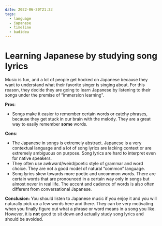 ```yaml
---
date: 2022-06-20T21:23
tags:
  - language
  - japanese
  - timeline
  - badidea
---
```


# Learning Japanese by studying song lyrics

Music is fun, and a lot of people get hooked on Japanese because they want to
understand what their favorite singer is singing about. For this reason, they
decide they are going to learn Japanese by listening to their songs under the
premise of “immersion learning”.

**Pros**:

 * Songs make it easier to remember certain words or catchy phrases, because
   they get stuck in our brain with the melody. They are a great way to easily
   remember **some** words.

**Cons**:

 * The Japanese in songs is extremely abstract. Japanese is a very contextual
   language and a lot of song lyrics are lacking context or are extremely
   ambiguous on purpose. Song lyrics are hard to interpret even for native
   speakers.
 * They often use awkward/weird/poetic style of grammar and word choice. They
   are not a good model of natural “common” language.
 * Song lyrics skew towards more poetic and uncommon words. There are certain
   words that are pronounced in a certain way only in songs but almost never in
   real life. The accent and cadence of words is also often different from
   conversational Japanese.

**Conclusion:** You should listen to Japanese music if you enjoy it and you will
naturally pick up a few words here and there. They can be very motivating when
you finally figure out what a phrase or word means in a song  you like.
However, it is **not** good to sit down and actually study song lyrics and
should be avoided.

